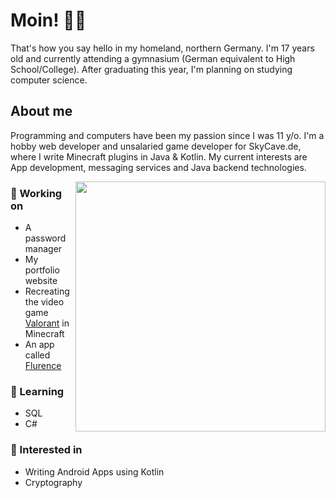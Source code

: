 # Moin! 👋🏻
That's how you say hello in my homeland, northern Germany. I'm 17 years old and currently attending a gymnasium (German equivalent to High School/College). After graduating this year, I'm planning on studying computer science.

## About me
Programming and computers have been my passion since I was 11 y/o. I'm a hobby web developer and unsalaried game developer for SkyCave.de, where I write Minecraft plugins in Java & Kotlin. My current interests are App development, messaging services and Java backend technologies.

<img align="right" width="400px" src="https://github-readme-stats.vercel.app/api/top-langs/?username=heuerleon&layout=compact&theme=dark"/>

### 🔨 Working on
- A password manager
- My portfolio website
- Recreating the video game [Valorant](https://playvalorant.com/) in Minecraft
- An app called [Flurence](https://github.com/Flurence)

### 📖 Learning
- SQL
- C#

### 💭 Interested in
- Writing Android Apps using Kotlin
- Cryptography
